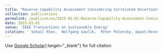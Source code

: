 ```yaml
---
title: "Reserve Capability Assessment Considering Correlated Uncertainty in Microgrid"
collection: publications
permalink: /publication/2015-01-01-Reserve-Capability-Assessment-Considering-Correlated-Uncertainty-in-Microgrid
date: 2015-01-01
venue: 'IEEE Transactions on Sustainable Energy'
citation: ' Sohail Khan,  Wolfgang Gawlik,  Peter Palensky, &quot;Reserve Capability Assessment Considering Correlated Uncertainty in Microgrid.&quot; IEEE Transactions on Sustainable Energy, 2015.'
---
```

Use [Google Scholar](https://scholar.google.com/scholar?q=Reserve+Capability+Assessment+Considering+Correlated+Uncertainty+in+Microgrid){:target="_blank"} for full citation